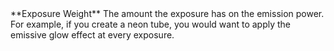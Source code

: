 <tr>
<td>**Exposure Weight**</td>
<td>The amount the exposure has on the emission power. For example, if you create a neon tube, you would want to apply the emissive glow effect at every exposure.</td>
</tr>
